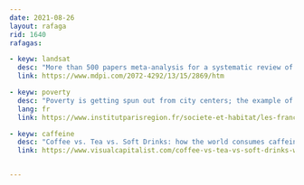 ```yaml
---
date: 2021-08-26
layout: rafaga
rid: 1640
rafagas:

- keyw: landsat
  desc: "More than 500 papers meta-analysis for a systematic review of Landsat data for change detection over 50 years of Earth monitorization"
  link: https://www.mdpi.com/2072-4292/13/15/2869/htm

- keyw: poverty
  desc: "Poverty is getting spun out from city centers; the example of how low-income families are getting kicked out from Paris" 
  lang: fr
  link: https://www.institutparisregion.fr/societe-et-habitat/les-franciliens/demenager-en-ile-de-france-les-menages-modestes-seloignent-davantage-de-paris/

- keyw: caffeine
  desc: "Coffee vs. Tea vs. Soft Drinks: how the world consumes caffeine by country"
  link: https://www.visualcapitalist.com/coffee-vs-tea-vs-soft-drinks-what-caffeine-drinks-do-countries-prefer


---
```

